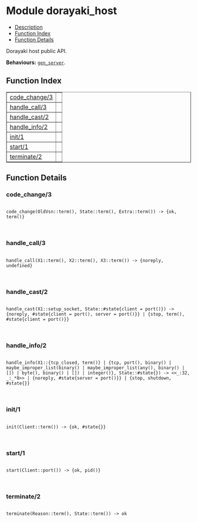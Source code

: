 

# Module dorayaki_host #
* [Description](#description)
* [Function Index](#index)
* [Function Details](#functions)

Dorayaki host public API.

__Behaviours:__ [`gen_server`](gen_server.md).

<a name="index"></a>

## Function Index ##


<table width="100%" border="1" cellspacing="0" cellpadding="2" summary="function index"><tr><td valign="top"><a href="#code_change-3">code_change/3</a></td><td></td></tr><tr><td valign="top"><a href="#handle_call-3">handle_call/3</a></td><td></td></tr><tr><td valign="top"><a href="#handle_cast-2">handle_cast/2</a></td><td></td></tr><tr><td valign="top"><a href="#handle_info-2">handle_info/2</a></td><td></td></tr><tr><td valign="top"><a href="#init-1">init/1</a></td><td></td></tr><tr><td valign="top"><a href="#start-1">start/1</a></td><td></td></tr><tr><td valign="top"><a href="#terminate-2">terminate/2</a></td><td></td></tr></table>


<a name="functions"></a>

## Function Details ##

<a name="code_change-3"></a>

### code_change/3 ###

<pre><code>
code_change(OldVsn::term(), State::term(), Extra::term()) -&gt; {ok, term()}
</code></pre>
<br />

<a name="handle_call-3"></a>

### handle_call/3 ###

<pre><code>
handle_call(X1::term(), X2::term(), X3::term()) -&gt; {noreply, undefined}
</code></pre>
<br />

<a name="handle_cast-2"></a>

### handle_cast/2 ###

<pre><code>
handle_cast(X1::setup_socket, State::#state{client = port()}) -&gt; {noreply, #state{client = port(), server = port()}} | {stop, term(), #state{client = port()}}
</code></pre>
<br />

<a name="handle_info-2"></a>

### handle_info/2 ###

<pre><code>
handle_info(X1::{tcp_closed, term()} | {tcp, port(), binary() | maybe_improper_list(binary() | maybe_improper_list(any(), binary() | []) | byte(), binary() | []) | integer()}, State::#state{}) -&gt; &lt;&lt;_:32, _:_*8&gt;&gt; | {noreply, #state{server = port()}} | {stop, shutdown, #state{}}
</code></pre>
<br />

<a name="init-1"></a>

### init/1 ###

<pre><code>
init(Client::term()) -&gt; {ok, #state{}}
</code></pre>
<br />

<a name="start-1"></a>

### start/1 ###

<pre><code>
start(Client::port()) -&gt; {ok, pid()}
</code></pre>
<br />

<a name="terminate-2"></a>

### terminate/2 ###

<pre><code>
terminate(Reason::term(), State::term()) -&gt; ok
</code></pre>
<br />

